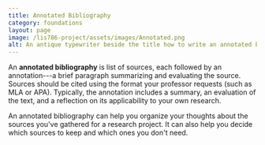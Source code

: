 ```yaml
---
title: Annotated Bibliography
category: foundations
layout: page
image: /lis786-project/assets/images/Annotated.png
alt: An antique typewriter beside the title how to write an annotated bibliography 
---
```

An **annotated bibliography** is list of sources, each followed by an annotation---a brief paragraph summarizing and evaluating the source. Sources should be cited using the format your professor requests (such as MLA or APA). Typically, the annotation includes a summary, an evaluation of the text, and a reflection on its applicability to your own research.

An annotated bibliography can help you organize your thoughts about the sources you've gathered for a research project. It can also help you decide which sources to keep and which ones you don't need. 
